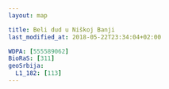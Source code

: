 ```yaml
---
layout: map

title: Beli dud u Niškoj Banji
last_modified_at: 2018-05-22T23:34:04+02:00

WDPA: [555589062]
BioRaS: [311]
geoSrbija:
  L1_182: [113]
---
```

